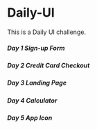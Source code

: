 # Daily-UI
This is a Daily UI challenge. 

##### Day 1 Sign-up Form
##### Day 2 Credit Card Checkout 
##### Day 3 Landing Page
##### Day 4 Calculator
##### Day 5 App Icon